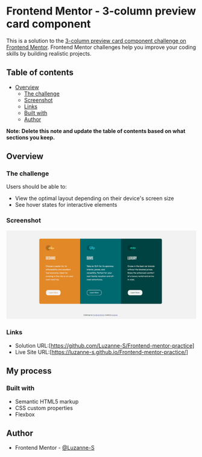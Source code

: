 # Frontend Mentor - 3-column preview card component 

This is a solution to the [3-column preview card component challenge on Frontend Mentor](https://www.frontendmentor.io/challenges/3column-preview-card-component-pH92eAR2-). Frontend Mentor challenges help you improve your coding skills by building realistic projects. 

## Table of contents

- [Overview](#overview)
  - [The challenge](#the-challenge)
  - [Screenshot](#screenshot)
  - [Links](#links)
  - [Built with](#built-with)
  - [Author](#author)


**Note: Delete this note and update the table of contents based on what sections you keep.**

## Overview

### The challenge

Users should be able to:

- View the optimal layout depending on their device's screen size
- See hover states for interactive elements

### Screenshot

![](images/3-card-screenshot.png)


### Links

- Solution URL:[https://github.com/Luzanne-S/Frontend-mentor-practice]
- Live Site URL:[https://luzanne-s.github.io/Frontend-mentor-practice/]

## My process

### Built with

- Semantic HTML5 markup
- CSS custom properties
- Flexbox


## Author

- Frontend Mentor - [@Luzanne-S](https://www.frontendmentor.io/profile/Luzanne-S)
